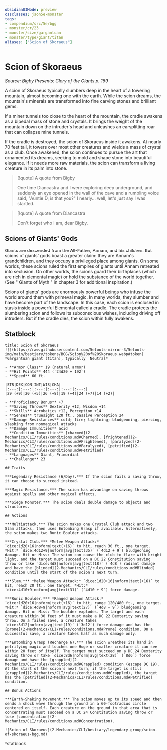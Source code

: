 ```yaml
---
obsidianUIMode: preview
cssclasses: json5e-monster
tags:
- compendium/src/5e/bgg
- monster/cr/23
- monster/size/gargantuan
- monster/type/giant/titan
aliases: ["Scion of Skoraeus"]
---
```

# Scion of Skoraeus
*Source: Bigby Presents: Glory of the Giants p. 169*  

A scion of Skoraeus typically slumbers deep in the heart of a towering mountain, almost becoming one with the earth. While the scion dreams, the mountain's minerals are transformed into fine carving stones and brilliant gems.

If a miner tunnels too close to the heart of the mountain, the cradle awakens as a bipedal mass of stone and crystals. It brings the weight of the mountain down on the intruder's head and unleashes an earsplitting roar that can collapse mine tunnels.

If the cradle is destroyed, the scion of Skoraeus inside it awakens. At nearly 70 feet tall, it towers over most other creatures and wields a mass of crystal as a club. Once awakened, the scion continues to pursue the art that ornamented its dreams, seeking to mold and shape stone into beautiful elegance. If it needs more raw materials, the scion can transform a living creature in its palm into stone.

> [!quote] A quote from Bigby  
> 
> One time Diancastra and I were exploring deep underground, and suddenly an eye opened in the wall of the cave and a rumbling voice said, "Auntie D, is that you?" I nearly... well, let's just say I was startled.

> [!quote] A quote from Diancastra  
> 
> Don't forget who I am, dear Bigby.

## Scions of Giants' Gods

Giants are descended from the All-Father, Annam, and his children. But scions of giants' gods boast a greater claim: they are Annam's grandchildren, and they occupy a privileged place among giants. On some worlds, these scions ruled the first empires of giants until Annam retreated into seclusion. On other worlds, the scions guard their birthplaces (which are rich in elemental magic) or hold the substance of the world together. (See " Giants of Myth " in chapter 3 for additional inspiration.)

Scions of giants' gods are enormously powerful beings who infuse the world around them with primeval magic. In many worlds, they slumber and have become part of the landscape. In this case, each scion is enclosed in stasis inside a powerful Elemental called a cradle. The cradle protects the slumbering scion and follows its subconscious wishes, including driving off intruders. But if the cradle dies, the scion within fully awakens.

## Statblock

```ad-statblock
title: Scion of Skoraeus
![](https://raw.githubusercontent.com/5etools-mirror-3/5etools-img/main/bestiary/tokens/BGG/Scion%20of%20Skoraeus.webp#token)
*Gargantuan giant (titan), typically  Neutral*

- **Armor Class** 19 (natural armor)
- **Hit Points** 444 (`24d20 + 192`)
- **Speed** 60 ft.

|STR|DEX|CON|INT|WIS|CHA|
|:---:|:---:|:---:|:---:|:---:|:---:|
|29 (+9)|20 (+5)|26 (+8)|19 (+4)|24 (+7)|14 (+2)|

- **Proficiency Bonus** +7
- **Saving Throws** Dexterity +12, Wisdom +14
- **Skills** Acrobatics +12, Perception +14
- **Senses** truesight 120 ft., passive Perception 24
- **Damage Resistances** cold; fire; lightning; bludgeoning, piercing, slashing from nonmagical attacks
- **Damage Immunities** acid
- **Condition Immunities** [charmed](2-Mechanics/CLI/rules/conditions.md#Charmed), [frightened](2-Mechanics/CLI/rules/conditions.md#Frightened), [paralyzed](2-Mechanics/CLI/rules/conditions.md#Paralyzed), [petrified](2-Mechanics/CLI/rules/conditions.md#Petrified)
- **Languages** Giant, Primordial
- **Challenge** 23

## Traits

***Legendary Resistance (6/Day).*** If the scion fails a saving throw, it can choose to succeed instead.

***Magic Resistance.*** The scion has advantage on saving throws against spells and other magical effects.

***Siege Monster.*** The scion deals double damage to objects and structures.

## Actions

***Multiattack.*** The scion makes one Crystal Club attack and two Slam attacks, then uses Entombing Grasp if available. Alternatively, the scion makes two Runic Boulder attacks.

***Crystal Club.*** *Melee Weapon Attack:* `dice:1d20+16|noform|text(+16)` to hit, reach 30 ft., one target. *Hit:* `dice:4d12+9|noform|avg|text(35)` (`4d12 + 9`) bludgeoning damage. Hit or Miss: The scion can cause the club to flare with bright light, and the target must succeed on a DC 22 Constitution saving throw or take `dice:4d8|noform|avg|text(18)` (`4d8`) radiant damage and have the [blinded](2-Mechanics/CLI/rules/conditions.md#Blinded) condition until the start of the scion's next turn.

***Slam.*** *Melee Weapon Attack:* `dice:1d20+16|noform|text(+16)` to hit, reach 20 ft., one target. *Hit:* `dice:4d10+9|noform|avg|text(31)` (`4d10 + 9`) force damage.

***Runic Boulder.*** *Ranged Weapon Attack:* `dice:1d20+16|noform|text(+16)` to hit, range 120/480 ft., one target. *Hit:* `dice:4d8+9|noform|avg|text(27)` (`4d8 + 9`) bludgeoning damage. Hit or Miss: The boulder explodes. The target and each creature within 30 feet of it must make a DC 22 Dexterity saving throw. On a failed save, a creature takes `dice:3d12|noform|avg|text(19)` (`3d12`) force damage and has the [prone](2-Mechanics/CLI/rules/conditions.md#Prone) condition. On a successful save, a creature takes half as much damage only.

***Entombing Grasp (Recharge 6).*** The scion wreathes its hand in petrifying magic and touches one Huge or smaller creature it can see within 20 feet of itself. The target must succeed on a DC 24 Dexterity saving throw or take `dice:8d6|noform|avg|text(28)` (`8d6`) force damage and have the [grappled](2-Mechanics/CLI/rules/conditions.md#Grappled) condition (escape DC 19). At the start of the scion's next turn, if the target is still [grappled](2-Mechanics/CLI/rules/conditions.md#Grappled), the target has the [petrified](2-Mechanics/CLI/rules/conditions.md#Petrified) condition.

## Bonus Actions

***Earth-Shaking Movement.*** The scion moves up to its speed and then sends a shock wave through the ground in a 60-footradius circle centered on itself. Each creature on the ground in that area that is concentrating must succeed on a DC 24 Constitution saving throw or lose [concentration](2-Mechanics/CLI/rules/conditions.md#Concentration).

![Scion of Skoraeus](2-Mechanics/CLI/bestiary/legendary-group/scion-of-skoraeus-bgg.md)
```
^statblock